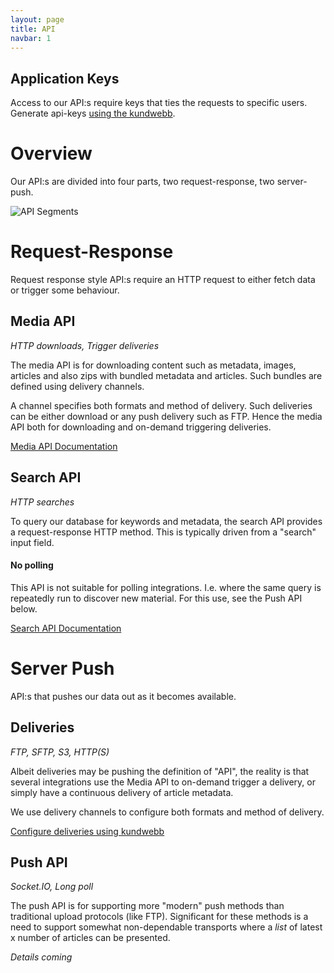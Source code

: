 ```yaml
---
layout: page
title: API
navbar: 1
---
```


## Application Keys

Access to our API:s require keys that ties the requests to specific
users. Generate api-keys
[using the kundwebb](https://beta.tt.se/mina-sidor/api-nycklar).

# Overview

Our API:s are divided into four parts, two request-response, two server-push.

![API Segments](https://cloud.githubusercontent.com/assets/227204/18877858/edefba5e-84ce-11e6-9514-197e33154686.png)


# Request-Response

Request response style API:s require an HTTP request to either fetch
data or trigger some behaviour.


## Media API

*HTTP downloads, Trigger deliveries*

The media API is for downloading content such as metadata, images,
articles and also zips with bundled metadata and articles. Such
bundles are defined using delivery channels.

A channel specifies both formats and method of delivery. Such
deliveries can be either download or any push delivery such as
FTP. Hence the media API both for downloading and on-demand triggering
deliveries.

[Media API Documentation](media-api.html)

## Search API

*HTTP searches*

To query our database for keywords and metadata, the search API
provides a request-response HTTP method. This is typically driven from
a "search" input field.

#### No polling

This API is not suitable for polling integrations. I.e. where the same
query is repeatedly run to discover new material. For this use, see
the Push API below.

[Search API Documentation](search-api.html)



# Server Push

API:s that pushes our data out as it becomes available.

## Deliveries

*FTP, SFTP, S3, HTTP(S)*

Albeit deliveries may be pushing the definition of "API", the reality
is that several integrations use the Media API to on-demand trigger a
delivery, or simply have a continuous delivery of article metadata.

We use delivery channels to configure both formats and method of
delivery.

[Configure deliveries using kundwebb](https://beta.tt.se/mina-sidor/kanaler)

## Push API

*Socket.IO, Long poll*

The push API is for supporting more "modern" push methods than
traditional upload protocols (like FTP). Significant for these methods
is a need to support somewhat non-dependable transports where a *list*
of latest x number of articles can be presented.

*Details coming*
